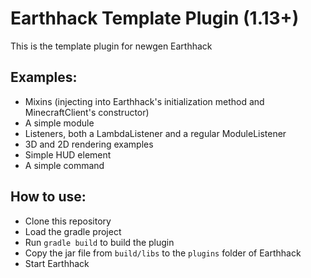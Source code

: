 # Earthhack Template Plugin (1.13+)

This is the template plugin for newgen Earthhack

## Examples:
- Mixins (injecting into Earthhack's initialization method and MinecraftClient's constructor)
- A simple module
- Listeners, both a LambdaListener and a regular ModuleListener
- 3D and 2D rendering examples
- Simple HUD element
- A simple command

## How to use:
- Clone this repository
- Load the gradle project
- Run `gradle build` to build the plugin
- Copy the jar file from `build/libs` to the `plugins` folder of Earthhack
- Start Earthhack
